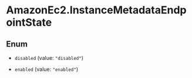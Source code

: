 # AmazonEc2.InstanceMetadataEndpointState

## Enum


* `disabled` (value: `"disabled"`)

* `enabled` (value: `"enabled"`)


